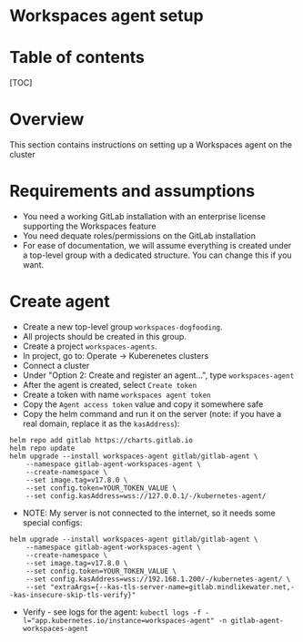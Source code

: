 # Workspaces agent setup

# Table of contents

[TOC]

# Overview

This section contains instructions on setting up a Workspaces agent on the cluster

# Requirements and assumptions

- You need a working GitLab installation with an enterprise license supporting the Workspaces feature
- You need dequate roles/permissions on the GitLab installation
- For ease of documentation, we will assume everything is created under a top-level group with a dedicated structure.
  You can change this if you want.

# Create agent

- Create a new top-level group `workspaces-dogfooding`. 
- All projects should be created in this group.
- Create a project `workspaces-agents`.
- In project, go to: Operate -> Kuberenetes clusters
- Connect a cluster
- Under "Option 2: Create and register an agent...", type `workspaces-agent`
- After the agent is created, select `Create token`
- Create a token with name `workspaces agent token`
- Copy the `Agent access token` value and copy it somewhere safe  
- Copy the helm command and run it on the server (note: if you have a real domain, replace it as the `kasAddress`):
```
helm repo add gitlab https://charts.gitlab.io
helm repo update
helm upgrade --install workspaces-agent gitlab/gitlab-agent \
    --namespace gitlab-agent-workspaces-agent \
    --create-namespace \
    --set image.tag=v17.8.0 \
    --set config.token=YOUR_TOKEN_VALUE \
    --set config.kasAddress=wss://127.0.0.1/-/kubernetes-agent/
```
- NOTE: My server is not connected to the internet, so it needs some special configs:
```
helm upgrade --install workspaces-agent gitlab/gitlab-agent \
    --namespace gitlab-agent-workspaces-agent \
    --create-namespace \
    --set image.tag=v17.8.0 \
    --set config.token=YOUR_TOKEN_VALUE \
    --set config.kasAddress=wss://192.168.1.200/-/kubernetes-agent/ \
    --set "extraArgs={--kas-tls-server-name=gitlab.mindlikewater.net,--kas-insecure-skip-tls-verify}"
```

- Verify - see logs for the agent: `kubectl logs -f -l="app.kubernetes.io/instance=workspaces-agent" -n gitlab-agent-workspaces-agent`
